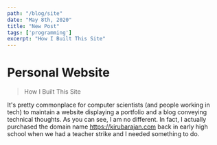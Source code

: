 ```yaml
---
path: "/blog/site"
date: "May 8th, 2020"
title: "New Post"
tags: ['programming']
excerpt: "How I Built This Site"
---
```


# Personal Website
> How I Built This Site

It's pretty commonplace for computer scientists (and people working in tech) to maintain a website displaying a portfolio and a blog conveying technical thoughts. As you can see, I am no different. In fact, I actually purchased the domain name https://kirubarajan.com back in early high school when we had a teacher strike and I needed something to do.

